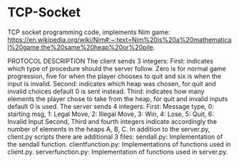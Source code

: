 # TCP-Socket

TCP socket programming code, implements Nim game: https://en.wikipedia.org/wiki/Nim#:~:text=Nim%20is%20a%20mathematical%20game,the%20same%20heap%20or%20pile.

PROTOCOL DESCRIPTION
The client sends 3 integers:
    First: indicates which type of procedure should the server follow. Zero is for normal game progression, five for when the player                chooses to quit and six is when the input is invalid.
    Second: indicates which heap was chosen, for quit and invalid choices default 0 is sent instead.
    Third: indicates how many elements the player chose to take from the heap, for quit and invalid inputs default 0 is used.
The server sends 4 integers:
    First: Message type, 0: starting msg, 1: Legal Move, 2: Illegal Move, 3: Win, 4: Lose, 5: Quit,
           6: Invalid Input
    Second, Third and fourth integers indicate accordingly the number of elements in the heaps A, B, C.
In addition to the server.py, client.py scripts there are additional 3 files:
    sendall.py: Implementation of the sendall function.
    clientfunction.py: Implementations of functions used in client.py.
    serverfunction.py: Implementation of functions used in server.py.
